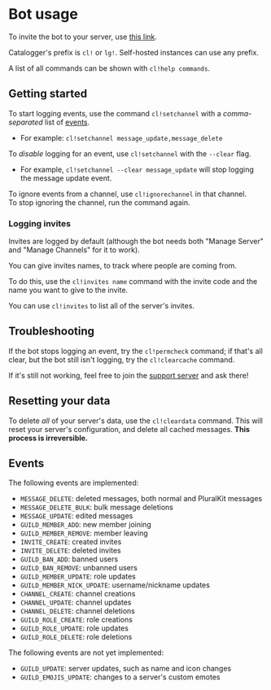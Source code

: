 # Bot usage

To invite the bot to your server, use [this link](https://discord.com/api/oauth2/authorize?client_id=830819903371739166&permissions=537259248&scope=bot%20applications.commands).

Catalogger's prefix is `cl!` or `lg!`. Self-hosted instances can use any prefix.

A list of all commands can be shown with `cl!help commands`.

## Getting started

To start logging events, use the command `cl!setchannel` with a *comma-separated* list of [events](#events).
- For example: `cl!setchannel message_update,message_delete`

To *disable* logging for an event, use `cl!setchannel` with the `--clear` flag.
- For example, `cl!setchannel --clear message_update` will stop logging the message update event.

To ignore events from a channel, use `cl!ignorechannel` in that channel.  
To stop ignoring the channel, run the command again.

### Logging invites

Invites are logged by default (although the bot needs both "Manage Server" and "Manage Channels" for it to work).

You can give invites names, to track where people are coming from.

To do this, use the `cl!invites name` command with the invite code and the name you want to give to the invite.

You can use `cl!invites` to list all of the server's invites.

## Troubleshooting

If the bot stops logging an event, try the `cl!permcheck` command;
if that's all clear, but the bot still isn't logging, try the `cl!clearcache` command.

If it's still not working, feel free to join the [support server](https://discord.gg/anzCcFKBk4) and ask there!

## Resetting your data

To delete *all* of your server's data, use the `cl!cleardata` command.
This will reset your server's configuration, and delete all cached messages.
**This process is irreversible.**

## Events

The following events are implemented:

- `MESSAGE_DELETE`: deleted messages, both normal and PluralKit messages
- `MESSAGE_DELETE_BULK`: bulk message deletions
- `MESSAGE_UPDATE`: edited messages
- `GUILD_MEMBER_ADD`: new member joining
- `GUILD_MEMBER_REMOVE`: member leaving
- `INVITE_CREATE`: created invites
- `INVITE_DELETE`: deleted invites
- `GUILD_BAN_ADD`: banned users
- `GUILD_BAN_REMOVE`: unbanned users
- `GUILD_MEMBER_UPDATE`: role updates
- `GUILD_MEMBER_NICK_UPDATE`: username/nickname updates
- `CHANNEL_CREATE`: channel creations
- `CHANNEL_UPDATE`: channel updates
- `CHANNEL_DELETE`: channel deletions
- `GUILD_ROLE_CREATE`: role creations
- `GUILD_ROLE_UPDATE`: role updates
- `GUILD_ROLE_DELETE`: role deletions

The following events are not yet implemented:

- `GUILD_UPDATE`: server updates, such as name and icon changes
- `GUILD_EMOJIS_UPDATE`: changes to a server's custom emotes